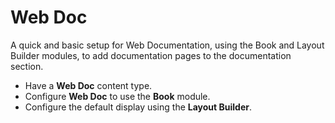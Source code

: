 # Web Doc

A quick and basic setup for Web Documentation, using the Book and Layout Builder modules, to add documentation pages to the documentation section.

* Have a **Web Doc** content type.
* Configure **Web Doc** to use the **Book** module.
* Configure the default display using the **Layout Builder**.